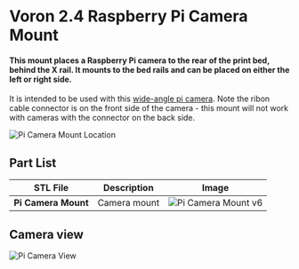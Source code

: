 # Voron 2.4 Raspberry Pi Camera Mount

#### This mount places a Raspberry Pi camera to the rear of the print bed, behind the X rail.  It mounts to the bed rails and can be placed on either the left or right side.

It is intended to be used with this [wide-angle pi camera](https://www.amazon.ca/Keyestudio-Camera-Fish-Eye-Wide-Angle-Raspberry/dp/B076MPL9P1).  Note the ribon cable connector is on the front side of the camera - this mount will not work with cameras with the connector on the back side.

![Pi Camera Mount Location](https://user-images.githubusercontent.com/2540542/160621331-6861ce0f-6667-4c42-8b7c-c09d93536cdc.jpg)


## Part List
| STL File | Description | Image |
| --- | --- | --- |
| **Pi Camera Mount** | Camera mount | ![Pi Camera Mount v6](https://user-images.githubusercontent.com/2540542/160621193-96c7d76b-e15a-4337-8ec6-b8bf21e02f96.png) |

## Camera view
![Pi Camera View](https://user-images.githubusercontent.com/2540542/160621267-9bb1b83e-a2b7-4249-b0fe-118e597bf60e.jpg)
